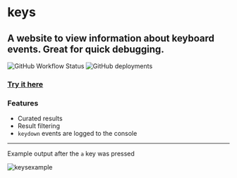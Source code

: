 # keys
## A website to view information about keyboard events. Great for quick debugging.
![GitHub Workflow Status](https://img.shields.io/github/workflow/status/ma1ted/keys/Lint?label=Lint&logo=eslint)
![GitHub deployments](https://img.shields.io/github/deployments/ma1ted/keys/Production?label=Vercel&logo=vercel)

### [Try it here](https://keys.malted.dev)

### Features
* Curated results
* Result filtering
* `keydown` events are logged to the console

---

Example output after the `a` key was pressed

![keysexample](https://user-images.githubusercontent.com/59726149/173232403-55fe2180-cb32-4c98-ae58-5835b432b602.png)
